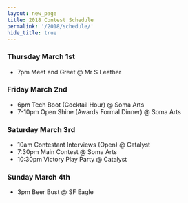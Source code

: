 ```yaml
---
layout: new_page
title: 2018 Contest Schedule
permalink: '/2018/schedule/'
hide_title: true
---
```


### Thursday March 1st

* 7pm Meet and Greet @ Mr S Leather

### Friday March 2nd

* 6pm Tech Boot (Cocktail Hour) @ Soma Arts
* 7-10pm Open Shine (Awards Formal Dinner) @ Soma Arts

### Saturday March 3rd

* 10am Contestant Interviews (Open) @ Catalyst
* 7:30pm Main Contest @ Soma Arts
* 10:30pm Victory Play Party @ Catalyst

### Sunday March 4th

* 3pm Beer Bust @ SF Eagle
